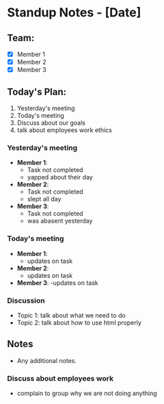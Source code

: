 # Standup Notes - [Date]

## Team:
- [x] Member 1
- [x] Member 2
- [x] Member 3

## Today's Plan:
1. Yesterday's meeting
2. Today's meeting
3. Discuss about our goals
4. talk about employees work ethics

### Yesterday's meeting
- **Member 1**: 
  - Task not completed
  - yapped about their day
- **Member 2**:
  - Task not completed
  - slept all day
- **Member 3**:
  - Task not completed
  - was abasent yesterday

### Today's meeting
- **Member 1**: 
  - updates on task
- **Member 2**:
  - updates on task
- **Member 3**:
  -updates on task


### Discussion
- Topic 1: talk about what we need to do
- Topic 2: talk about how to use html properly


## Notes
- Any additional notes.

### Discuss about employees work

- complain to group why we are not doing anything
